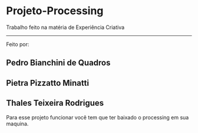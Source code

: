 # Projeto-Processing
Trabalho feito na matéria de Experiência Criativa
________
Feito por:
<h2>Pedro Bianchini de Quadros</h2>
<h2>Pietra Pizzatto Minatti</h2>
<h2>Thales Teixeira Rodrigues</h2>
Para esse projeto funcionar você tem que ter baixado o processing em sua maquina.
